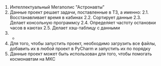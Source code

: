 1. Интеллектуальный Мегаполис "Астронавты"
2. Данные проект решает задачи, поставленные в ТЗ, а именно:
2.1. Восстанавливает время в кабинах
2.2. Сортирует данные
2.3. Делает консольную программсу
2.4. Определяет частоту остановки часов в каютах
2.5. Делает хэш-таблицу с данными
3. -
4. Для того, чтобы запустить проект, необходимо загрузить все файлы, добавить их в любой проект в PyCharm и запустить их по порядку
5. Данные проект может быть использован для того, чтобы помогать космонавтам на МКС
